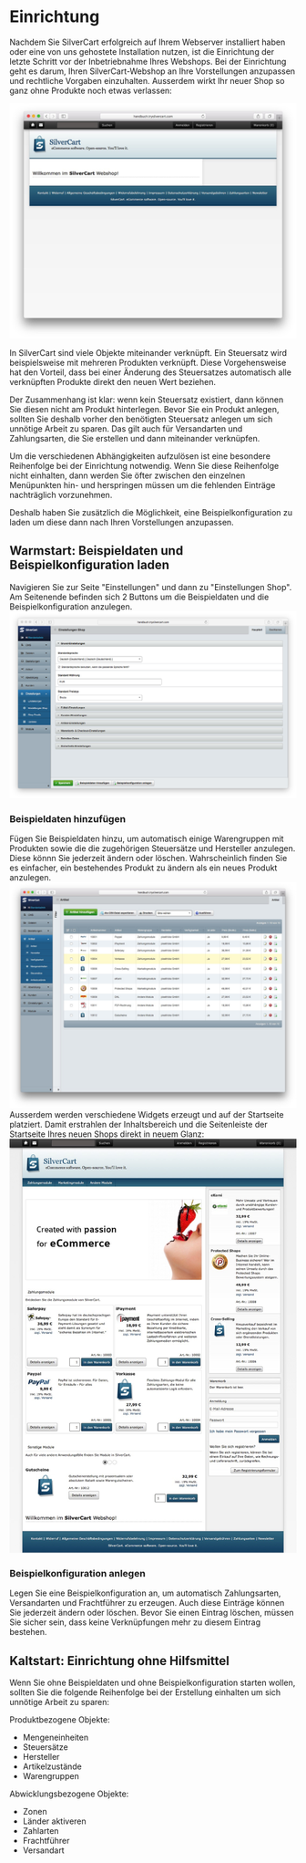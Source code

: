 # Einrichtung
Nachdem Sie SilverCart erfolgreich auf Ihrem Webserver installiert haben oder eine von uns gehostete Installation nutzen, ist die Einrichtung der letzte Schritt vor der Inbetriebnahme Ihres Webshops. Bei der Einrichtung geht es darum, Ihren SilverCart-Webshop an Ihre Vorstellungen anzupassen und rechtliche Vorgaben einzuhalten. Ausserdem wirkt Ihr neuer Shop so ganz ohne Produkte noch etwas verlassen:

![Leere Startseite nach der Shopinstallation](_images/einrichtung_startseite_leer.jpg)

In SilverCart sind viele Objekte miteinander verknüpft. Ein Steuersatz wird beispielsweise mit mehreren Produkten verknüpft. Diese Vorgehensweise hat den Vorteil, dass bei einer Änderung des Steuersatzes automatisch alle verknüpften Produkte direkt den neuen Wert beziehen. 

Der Zusammenhang ist klar: wenn kein Steuersatz existiert, dann können Sie diesen nicht am Produkt hinterlegen. 
Bevor Sie ein Produkt anlegen, sollten Sie deshalb vorher den benötigten Steuersatz anlegen um sich unnötige Arbeit zu sparen. 
Das gilt auch für Versandarten und Zahlungsarten, die Sie erstellen und dann miteinander verknüpfen. 

Um die verschiedenen Abhängigkeiten aufzulösen ist eine besondere Reihenfolge bei der Einrichtung notwendig. Wenn Sie diese Reihenfolge nicht einhalten, dann werden Sie öfter zwischen den einzelnen Menüpunkten hin- und herspringen müssen um die fehlenden Einträge nachträglich vorzunehmen.

Deshalb haben Sie zusätzlich die Möglichkeit, eine Beispielkonfiguration zu laden um diese dann nach Ihren Vorstellungen anzupassen. 

## Warmstart: Beispieldaten und Beispielkonfiguration laden
Navigieren Sie zur Seite "Einstellungen" und dann zu "Einstellungen Shop". Am Seitenende befinden sich 2 Buttons um die Beispieldaten und die Beispielkonfiguration anzulegen.
![Beispieldaten und Beispielkonfiguration laden](_images/einrichtung_beispielkonfiguration.png)

### Beispieldaten hinzufügen
Fügen Sie Beispieldaten hinzu, um automatisch einige Warengruppen mit Produkten sowie die die zugehörigen Steuersätze und Hersteller anzulegen. Diese könnn Sie jederzeit ändern oder löschen. Wahrscheinlich finden Sie es einfacher, ein bestehendes Produkt zu ändern als ein neues Produkt anzulegen.
![Automatisch erzeugte Produkte](_images/einrichtung_erzeugte_produkte.jpg)
Ausserdem werden verschiedene Widgets erzeugt und auf der Startseite platziert. Damit erstrahlen der Inhaltsbereich und die Seitenleiste der Startseite Ihres neuen Shops direkt in neuem Glanz:
![Neue Startseite mit Beispieldaten](_images/einrichtung_startseite_voll.jpg)

### Beispielkonfiguration anlegen
Legen Sie eine Beispielkonfiguration an, um automatisch Zahlungsarten, Versandarten und Frachtführer zu erzeugen. Auch diese Einträge können Sie jederzeit ändern oder löschen. Bevor Sie einen Eintrag löschen, müssen Sie sicher sein, dass keine Verknüpfungen mehr zu diesem Eintrag bestehen. 

## Kaltstart: Einrichtung ohne Hilfsmittel
Wenn Sie ohne Beispieldaten und ohne Beispielkonfiguration starten wollen, sollten Sie die folgende Reihenfolge bei der Erstellung einhalten um sich unnötige Arbeit zu sparen:

Produktbezogene Objekte:
- Mengeneinheiten
- Steuersätze
- Hersteller
- Artikelzustände
- Warengruppen

Abwicklungsbezogene Objekte:
- Zonen
- Länder aktiveren
- Zahlarten
- Frachtführer
- Versandart

